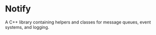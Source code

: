 # Notify
A C++ library containing helpers and classes for message queues, event systems, and logging.
